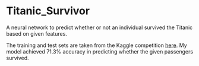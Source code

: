 # Titanic_Survivor
A neural network to predict whether or not an individual survived the Titanic based on given features.

The training and test sets are taken from the Kaggle competition [here](https://www.kaggle.com/competitions/titanic). My model achieved 71.3% accuracy in predicting whether the given passengers survived.
